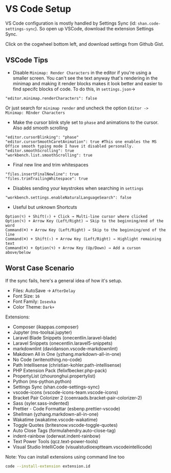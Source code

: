 # VS Code Setup

VS Code configuration is mostly handled by Settings Sync (id: `shan.code-settings-sync`). So open up VSCode, download the extension Settings Sync.

Click on the cogwheel bottom left, and download settings from Github Gist.

## VSCode Tips

- Disable `Minimap: Render Characters` in the editor if you're using a smaller screen. You can't see the text anyway that's rendering in the minimap and making it render blocks makes it look better and easier to find specifc blocks of code. To do this, in `settings.json`->

```text
"editor.minimap.renderCharacters": false
```

Or just search for `minimap render` and uncheck the option `Editor -> Minimap: REnder Characters`

- Make the cursor blink style set to `phase` and animations to the cursor. Also add smooth scrolling

```text
"editor.cursorBlinking": "phase"
"editor.cursorSmoothCaretAnimation": true #This one enables the MS Office smooth typing mode I have it disabled personally.
"editor.smoothScrolling": true
"workbench.list.smoothScrolling": true
```

- Final new line and trim whitespaces

```text
"files.insertFinalNewline": true
"files.trimTrailingWhitespace": true
```

- Disables sending your keystrokes when searching in `settings`

```text
"workbench.settings.enableNaturalLanguageSearch": false
```

- Useful but unknown Shortcuts

```text
Option(⌥) + Shift(⇧) + Click → Multi-line cursor where clicked
Option(⌥) + Arrow Key (Left/Right) → Skip to the beginning/end of the word
Command(⌘) + Arrow Key (Left/Right) → Skip to the beginning/end of the line
Command(⌘) + Shift(⇧) + Arrow Key (Left/Right) → Highlight remaining text
Command(⌘) + Option(⌥) + Arrow Key (Up/Down) → Add a curson above/below
```

## Worst Case Scenario

If the sync fails, here's a general idea of how it's setup.

- Files: AutoSave → `AfterDelay`
- Font Size: `16`
- Font Family: `Iosevka`
- Color Theme: `Dark+`

Extensions:

- Composer (ikappas.composer)
- Jupyter (ms-toolsai.jupyter)
- Laravel Blade Snippets (onecentlin.laravel-blade)
- Laravel Snippets (onecentlin.laravel5-snippets)
- markdownlint (davidanson.vscode-markdownlint)
- Makdown All in One (yzhang.markdown-all-in-one)
- No Code (writenothing.no-code)
- Path Intellisense (christian-kohler.path-intellisense)
- PHP Extension Pack (felixfbecker.php-pack)
- PropertyList (zhouronghui.propertylist)
- Python (ms-python.python)
- Settings Sync (shan.code-settings-sync)
- vscode-icons (vscode-icons-team.vscode-icons)
- Bracket Pair Colorizer 2 (coenraads.bracket-pair-colorizer-2)
- Sass (syler.sass-indented)
- Prettier - Code Formattar (esbenp.prettier-vscode)
- Shellman (yzhang.markdown-all-in-one)
- Wakatime (wakatime.vscode-wakatime)
- Toggle Quotes (britesnow.vscode-toggle-quotes)
- Auto Close Tags (formulahendry.auto-close-tag)
- indent-rainbow (oderwat.indent-rainbow)
- Text Power Tools (qcz.text-power-tools)
- Visual Studio IntelliCode (visualstudioexptteam.vscodeintellicode)

Note: You can install extensions using command line too

```bash
code --install-extension extension.id
```
